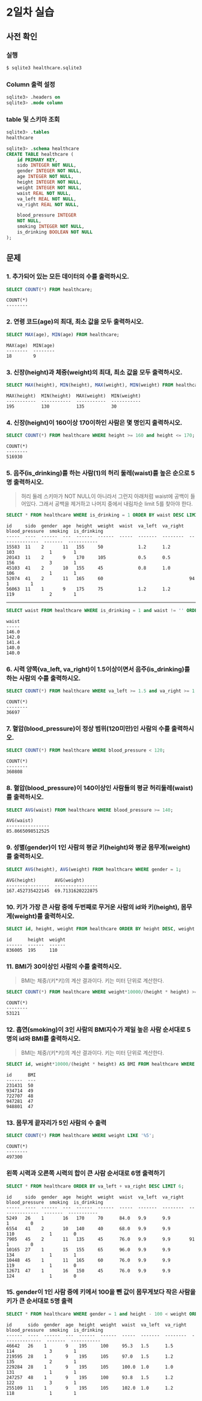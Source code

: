 # 2일차 실습

## 사전 확인

### 실행

```bash
$ sqlite3 healthcare.sqlite3 
```

### Column 출력 설정

```sql
sqlite3> .headers on 
sqlite3> .mode column
```

### table 및 스키마 조회

```sql
sqlite3> .tables
healthcare

sqlite3> .schema healthcare
CREATE TABLE healthcare (
    id PRIMARY KEY,        
    sido INTEGER NOT NULL, 
    gender INTEGER NOT NULL,
    age INTEGER NOT NULL,  
    height INTEGER NOT NULL,
    weight INTEGER NOT NULL,
    waist REAL NOT NULL,   
    va_left REAL NOT NULL, 
    va_right REAL NOT NULL,

    blood_pressure INTEGER 
    NOT NULL,
    smoking INTEGER NOT NULL,
    is_drinking BOOLEAN NOT NULL
);
```

## 문제

### 1. 추가되어 있는 모든 데이터의 수를 출력하시오.

```sql
SELECT COUNT(*) FROM healthcare;
```

```
COUNT(*)
--------
```

### 2. 연령 코드(age)의 최대, 최소 값을 모두 출력하시오. 

```sql
SELECT MAX(age), MIN(age) FROM healthcare;
```

```
MAX(age)  MIN(age)
--------  --------
18        9
```

### 3. 신장(height)과 체중(weight)의 최대, 최소 값을 모두 출력하시오.

```sql
SELECT MAX(height), MIN(height), MAX(weight), MIN(weight) FROM healthcare;
```

```
MAX(height)  MIN(height)  MAX(weight)  MIN(weight)
-----------  -----------  -----------  -----------
195          130          135          30
```

### 4. 신장(height)이 160이상 170이하인 사람은 몇 명인지 출력하시오.

```sql
SELECT COUNT(*) FROM healthcare WHERE height >= 160 and height <= 170;
```

```
COUNT(*)
--------
516930
```

### 5. 음주(is_drinking)를 하는 사람(1)의 허리 둘레(waist)를 높은 순으로 5명 출력하시오. 
> 허리 둘레 스키마가 NOT NULL이 아니라서 그런지 아래처럼 waist에 공백이 들어있다.
> 그래서 공백을 제거하고 나머지 중에서 내림차순 limit 5를 찾아야 한다.
```sql
SELECT * FROM healthcare WHERE is_drinking = 1 ORDER BY waist DESC LIMIT 5;
```

```
id     sido  gender  age  height  weight  waist  va_left  va_right  blood_pressure  smoking  is_drinking
-----  ----  ------  ---  ------  ------  -----  -------  --------  --------------  -------  -----------
15583  11    2       11   155     50             1.2      1.2       103             1        1
20143  11    2       9    170     105            0.5      0.5       156             3        1
45103  41    2       10   155     45             0.8      1.0       106             1        1
52074  41    2       11   165     60                                94              1        1
56063  11    1       9    175     75             1.2      1.2       119             2        1
```

---
```sql
SELECT waist FROM healthcare WHERE is_drinking = 1 and waist != '' ORDER BY waist DESC LIMIT 5;
```

```
waist
-----
146.0
142.0
141.4
140.0
140.0
```

### 6. 시력 양쪽(va_left, va_right)이 1.5이상이면서 음주(is_drinking)를 하는 사람의 수를 출력하시오.

```sql
SELECT COUNT(*) FROM healthcare WHERE va_left >= 1.5 and va_right >= 1.5 and is_drinking = 1;
```

```
COUNT(*)
--------
36697
```

### 7. 혈압(blood_pressure)이 정상 범위(120미만)인 사람의 수를 출력하시오.

```sql
SELECT COUNT(*) FROM healthcare WHERE blood_pressure < 120;
```

```
COUNT(*)
--------
360808
```

### 8. 혈압(blood_pressure)이 140이상인 사람들의 평균 허리둘레(waist)를 출력하시오.

```sql
SELECT AVG(waist) FROM healthcare WHERE blood_pressure >= 140;
```

```
AVG(waist)
----------------
85.8665098512525
```

### 9. 성별(gender)이 1인 사람의 평균 키(height)와 평균 몸무게(weight)를 출력하시오.

```sql
SELECT AVG(height), AVG(weight) FROM healthcare WHERE gender = 1;
```

```
AVG(height)       AVG(weight)
----------------  ----------------
167.452735422145  69.7131620222875
```

### 10. 키가 가장 큰 사람 중에 두번째로 무거운 사람의 id와 키(height), 몸무게(weight)를 출력하시오.

```sql
SELECT id, height, weight FROM healthcare ORDER BY height DESC, weight DESC LIMIT 1 OFFSET 1;
```

```
id      height  weight
------  ------  ------
836005  195     110
```

### 11. BMI가 30이상인 사람의 수를 출력하시오. 

> BMI는 체중/(키*키)의 계산 결과이다. 
> 키는 미터 단위로 계산한다.

```sql
SELECT COUNT(*) FROM healthcare WHERE weight*10000/(height * height) >= 30;
```

```
COUNT(*)
--------
53121
```

### 12. 흡연(smoking)이 3인 사람의 BMI지수가 제일 높은 사람 순서대로 5명의 id와 BMI를 출력하시오.

> BMI는 체중/(키*키)의 계산 결과이다. 
> 키는 미터 단위로 계산한다.

```sql
SELECT id, weight*10000/(height * height) AS BMI FROM healthcare WHERE smoking=3 ORDER BY BMI DESC LIMIT 5;
```

```
id      BMI
------  ---
231431  50
934714  49
722707  48
947281  47
948801  47
```

### 13. 몸무게 끝자리가 5인 사람의 수 출력

```sql
SELECT COUNT(*) FROM healthcare WHERE weight LIKE '%5';
```

```
COUNT(*)
--------
497300
```

### 왼쪽 시력과 오른쪽 시력의 합이 큰 사람 순서대로 6명 출력하기

```sql
SELECT * FROM healthcare ORDER BY va_left + va_right DESC LIMIT 6;
```

```
id     sido  gender  age  height  weight  waist  va_left  va_right  blood_pressure  smoking  is_drinking
-----  ----  ------  ---  ------  ------  -----  -------  --------  --------------  -------  -----------
5249   26    1       16   170     70      84.0   9.9      9.9                       1        0
6554   41    2       10   140     40      68.0   9.9      9.9       110             1        0
7905   45    2       11   135     45      76.0   9.9      9.9       91              1        0
10165  27    1       15   155     65      96.0   9.9      9.9       134             1        1
10448  45    1       11   165     60      76.0   9.9      9.9       119             1        0
12671  47    1       16   150     45      76.0   9.9      9.9       124             1        0
```

### 15. gender이 1인 사람 중에 키에서 100을 뺀 값이 몸무게보다 작은 사람을 키가 큰 순서대로 5명 출력

```sql
SELECT * FROM healthcare WHERE gender = 1 and height - 100 < weight ORDER BY height DESC LIMIT 5;
```

```
id      sido  gender  age  height  weight  waist  va_left  va_right  blood_pressure  smoking  is_drinking
------  ----  ------  ---  ------  ------  -----  -------  --------  --------------  -------  -----------
46642   26    1       9    195     100     95.3   1.5      1.5       114             3        1
219595  28    1       9    195     105     97.0   1.5      1.2       135             2        1
229284  28    1       9    195     105     100.0  1.0      1.0       131             1        1
247257  48    1       9    195     100     93.8   1.5      1.2       122             3        1
255109  11    1       9    195     105     102.0  1.0      1.2       118             1        1
```